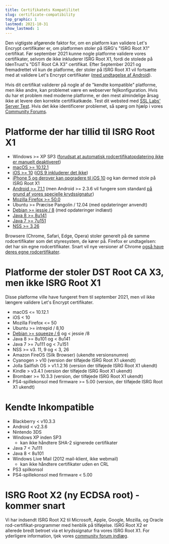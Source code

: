 ```yaml
---
title: Certifikatets Kompatilitet
slug: certificate-compatibility
top_graphic: 1
lastmod: 2021-10-31
show_lastmod: 1
---
```



Den vigtigste afgørende faktor for, om en platform kan validere Let's Encrypt certifikater er, om platformen stoler på ISRG's "ISRG Root X1" certifikat. Før september 2021 kunne nogle platforme validere vores certifikater, selvom de ikke inkluderer ISRG Root X1, fordi de stolede på IdenTrust's "DST Root CA X3" certifikat. Efter September 2021 og fremadrettet vil kun de platforme, der stoler på ISRG Root X1 vil fortsætte med at validere Let's Encrypt certifikater ([med undtagelse af Android](/2020/12/21/extending-android-compatibility.html)).

Hvis dit certifikat validerer på nogle af de "kendte kompatible" platforme, men ikke andre, kan problemet være en webserver fejlkonfiguration. Hvis du har et problem med moderne platforme, er den mest almindelige årsag ikke at levere den korrekte certifikatkæde. Test dit websted med [SSL Labs' Server Test](https://www.ssllabs.com/ssltest/). Hvis det ikke identificerer problemet, så spørg om hjælp i vores [Community Forums](https://community.letsencrypt.org/).

# Platforme der har tillid til ISRG Root X1

* Windows >= XP SP3 ([forudsat at automatisk rodcertifikatopdatering ikke er manuelt deaktiveret](https://docs.microsoft.com/en-us/previous-versions/windows/it-pro/windows-server-2008-R2-and-2008/))
* [macOS >= 10.12.1](https://twitter.com/letsencrypt/status/790960929504497665?lang=en)
* [iOS >= 10](https://support.apple.com/en-us/HT207177) ([iOS 9 inkluderer det ikke](https://support.apple.com/en-us/HT205205))
* [iPhone 5 og derover kan opgradere til iOS 10](https://en.wikipedia.org/wiki/IPhone_5) og kan dermed stole på ISRG Root X1
* [Android >= 7.1.1](https://android.googlesource.com/platform/system/ca-certificates/+/android-7.1.1_r15) (men Android >= 2.3.6 vil fungere som standard [på grund af vores specielle krydssignatur](https://letsencrypt.org/2020/12/21/extending-android-compatibility.html))
* [Mozilla Firefox >= 50.0](https://bugzilla.mozilla.org/show_bug.cgi?id=1204656)
* Ubuntu >= Præcise Pangolin / 12.04 (med opdateringer anvendt)
* [Debian >= jessie / 8](https://packages.debian.org/jessie/all/ca-certificates/filelist) (med opdateringer indlæst)
* [Java 8 >= 8u141](https://www.oracle.com/java/technologies/javase/8u141-relnotes.html)
* [Java 7 >= 7u151](https://www.oracle.com/java/technologies/javase/7u151-relnotes.html)
* [NSS >= 3,26](https://developer.mozilla.org/en-US/docs/Mozilla/Projects/NSS/NSS_3.26_release_notes)

Browsere (Chrome, Safari, Edge, Opera) stoler generelt på de samme rodcertifikater som det styresystem, de kører på. Firefox er undtagelsen: det har sin egne rodcertifikater. Snart vil nye versioner af Chrome [også have deres egne rodcertifikater](https://www.chromium.org/Home/chromium-security/root-ca-policy).

# Platforme der stoler DST Root CA X3, men ikke ISRG Root X1

Disse platforme ville have fungeret frem til september 2021, men vil ikke længere validere Let's Encrypt certifikater.

* macOS <= 10.12.1
* iOS < 10
* Mozilla Firefox <= 50
* Ubuntu >= intrepid / 8,10
* [Debian >= squeeze / 6](https://twitter.com/TokenScandi/status/600806080684359680) og < jessie /8
* Java 8 >= 8u101 og < 8u141
* Java 7 >= 7u111 og < 7u151
* NSS >= v3. 11, 9 og < 3, 26
* Amazon FireOS (Silk Browser) (ukendte versionsnumre)
* Cyanogen > v10 (version der tilføjede ISRG Root X1 ukendt)
* Jolla Sailfish OS > v1.1.2.16 (version der tilføjede ISRG Root X1 ukendt)
* Kindle > v3.4.1 (version der tilføjede ISRG Root X1 ukendt)
* Brombær >= 10.3.3 (version, der tilføjede ISRG Root X1 ukendt)
* PS4-spillekonsol med firmware >= 5.00 (version, der tilføjede ISRG Root X1 ukendt)

# Kendte Inkompatible

* Blackberry < v10.3.3
* Android < v2.3.6
* Nintendo 3DS
* Windows XP inden SP3
  * kan ikke håndtere SHA-2 signerede certifikater
* Java 7 < 7u111
* Java 8 < 8u101
* Windows Live Mail (2012 mail-klient, ikke webmail)
  * kan ikke håndtere certifikater uden en CRL
* PS3 spilkonsol
* PS4-spillekonsol med firmware < 5.00

# ISRG Root X2 (ny ECDSA root) - kommer snart

Vi har indsendt ISRG Root X2 til Microsoft, Apple, Google, Mozilla, og Oracle rod-certifikat-programmer med henblik på tilføjelse. ISRG Root X2 er allerede bredt betroet via et krydssignatur fra vores ISRG Root X1. For yderligere information, tjek vores [community forum indlæg](https://community.letsencrypt.org/t/isrg-root-x2-submitted-to-root-programs/149385).
